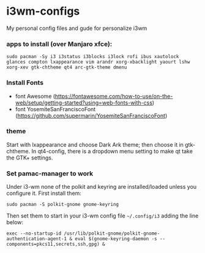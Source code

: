 # i3wm-configs
My personal config files and gude for personalize i3wm

### apps to install (over Manjaro xfce):

```
sudo pacman -Sy i3 i3status i3blocks i3lock rofi ibus xautolock glances compton lxappearance vim arandr xorg-xbacklight yaourt lshw xorg-xev gtk-chtheme qt4 arc-gtk-theme dmenu
```

### Install Fonts

- font Awesome (https://fontawesome.com/how-to-use/on-the-web/setup/getting-started?using=web-fonts-with-css)
- font YosemiteSanFranciscoFont (https://github.com/supermarin/YosemiteSanFranciscoFont)

### theme

Start with lxappearance and choose Dark Ark theme; then choose it in gtk-chtheme. In qt4-config, there is a dropdown menu setting to make qt take the GTK+ settings.

### Set pamac-manager to work

Under i3-wm none of the polkit and keyring are installed/loaded unless you configure it.
First install them:

```
sudo pacman -S polkit-gnome gnome-keyring
```

Then set them to start in your i3-wm config file ```~/.config/i3``` adding the line below:

```
exec --no-startup-id /usr/lib/polkit-gnome/polkit-gnome-authentication-agent-1 & eval $(gnome-keyring-daemon -s --components=pkcs11,secrets,ssh,gpg) &
```
